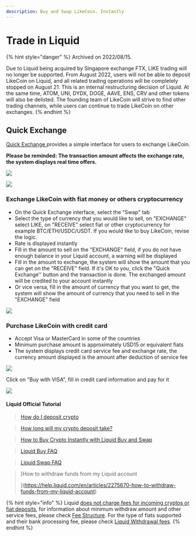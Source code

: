 ```yaml
---
description: Buy and Swap LikeCoin. Instantly
---
```


# Trade in Liquid

{% hint style="danger" %}
Archived on 2022/08/15.

Due to Liquid being acquired by Singapore exchange FTX, LIKE trading will no longer be supported. From August 2022, users will not be able to deposit LikeCoin on Liquid, and all related trading operations will be completely stopped on August 21. This is an internal restructuring decision of Liquid. At the same time, ATOM, UNI, DYDX, DOGE, AAVE, ENS, CRV and other tokens will also be delisted. The founding team of LikeCoin will strive to find other trading channels, while users can continue to trade LikeCoin on other exchanges.
{% endhint %}

## Quick Exchange <a href="#quickexchange" id="quickexchange"></a>

[Quick Exchange ](https://app.liquid.com/quick-exchange)provides a simple interface for users to exchange LikeCoin.

**Please be reminded: The transaction amount affects the exchange rate, the system displays real time offers.**

![](<../../../.gitbook/assets/quick-exchange-1 (1).png>)

![](../../../.gitbook/assets/liquid-qe.gif)

### **Exchange LikeCoin with fiat money or others cryptocurrency** <a href="#tradelikecoin" id="tradelikecoin"></a>

* On the Quick Exchange interface, select the "Swap" tab
* Select the type of currency that you would like to sell, on "EXCHANGE" select LIKE, on "RECEIVE" select fiat or other cryptocurrency for example BTC/ETH/USDC/USDT. If you would like to buy LikeCoin, revise the logic.
* Rate is displayed instantly
* Fill in the amount to sell on the "EXCHANGE" field, if you do not have enough balance in your Liquid account, a warning will be displayed
* Fill in the amount to exchange, the system will show the amount that you can get on the "RECEIVE" field. If it's OK to you, click the "Quick Exchange'' button and the transaction is done. The exchanged amount will be credited to your account instantly
* Or vice versa, fill in the amount of currency that you want to get, the system will show the amount of currency that you need to sell in the "EXCHANGE" field

![](../../../.gitbook/assets/quick-exchange-1-en.png)

### Purchase LikeCoin with credit card <a href="#bylikecoinwithcreditcard" id="bylikecoinwithcreditcard"></a>

* Accept Visa or MasterCard in some of the countries
* Minimum purchase amount is approximately USD15 or equivalent fiats
* The system displays credit card service fee and exchange rate, the currency amount displayed is the amount after deduction of service fee

![](../../../.gitbook/assets/quick-exchange-2-en.png)

Click on "Buy with VISA", fill in credit card information and pay for it

![](../../../.gitbook/assets/quick-exchange-3-en.png)

#### Liquid Official Tutorial

> [How do I deposit crypto](https://help.liquid.com/en/articles/2275493-how-do-i-deposit-crypto)

> [How long will my crypto deposit take?> ](https://help.liquid.com/en/articles/3473156-how-long-will-my-crypto-deposit-take)

> [How to Buy Crypto Instantly with Liquid Buy and Swap> ](https://help.liquid.com/en/articles/5143957-how-to-buy-crypto-instantly-with-liquid-buy-and-swap)

> [Liquid Buy FAQ> ](https://help.liquid.com/en/articles/4141955-liquid-buy-faq)

> [Liquid Swap FAQ](https://help.liquid.com/en/articles/2607590-liquid-swap-faq)

> [How to withdraw funds from my Liquid account>> ](https://help.liquid.com/en/articles/2275670-how-to-withdraw-funds-from-my-liquid-account)

{% hint style="info" %}
Liquid [does not charge fees for incoming cryptos or fiat deposits](https://help.liquid.com/en/articles/3297509-deposit-fees), for information about minimum withdraw amount and other service fees, please check [Fee Structure](https://www.liquid.com/fees/). For the type of fiats supported and their bank processing fee, please check [Liquid Withdrawal fees](https://help.liquid.com/en/articles/3297510-withdrawal-fees).
{% endhint %}
